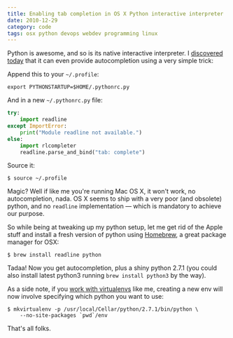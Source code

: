 ```yaml
---
title: Enabling tab completion in OS X Python interactive interpreter
date: 2010-12-29
category: code
tags: osx python devops webdev programming linux
---
```


Python is awesome, and so is its native interactive interpreter. I [discovered today](http://sontek.net/tips-and-tricks-for-the-python-interpreter) that it can even provide autocompletion using a very simple trick:

Append this to your `~/.profile`:

```terminal
export PYTHONSTARTUP=$HOME/.pythonrc.py
```

And in a new `~/.pythonrc.py` file:

```python
try:
    import readline
except ImportError:
    print("Module readline not available.")
else:
    import rlcompleter
    readline.parse_and_bind("tab: complete")
```

Source it:

```terminal
$ source ~/.profile
```

Magic? Well if like me you're running Mac OS X, it won't work, no autocompletion, nada. OS X seems to ship with a very poor (and obsolete) python, and no `readline` implementation — which is mandatory to achieve our purpose.

So while being at tweaking up my python setup, let me get rid of the Apple stuff and install a fresh version of python using [Homebrew](http://mxcl.github.com/homebrew/), a great package manager for OSX:

```terminal
$ brew install readline python
```

Tadaa! Now you get autocompletion, plus a shiny python 2.7.1 (you could also install latest python3 running `brew install python3` by the way).

As a side note, if you [work with virtualenvs](http://blog.akei.com/post/573774396/installer-django-dans-un-environnement-python-virtuel) like me, creating a new env will now involve specifying which python you want to use:

```terminal
$ mkvirtualenv -p /usr/local/Cellar/python/2.7.1/bin/python \
    --no-site-packages `pwd`/env
```

That's all folks.
